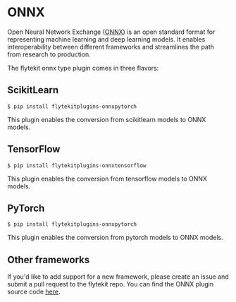 # ONNX

Open Neural Network Exchange ([ONNX](https://github.com/onnx/onnx)) is an open standard format for representing machine learning
and deep learning models. It enables interoperability between different frameworks and streamlines the path from research to production.

The flytekit onnx type plugin comes in three flavors:


## ScikitLearn

```
$ pip install flytekitplugins-onnxpytorch
```

This plugin enables the conversion from scikitlearn models to ONNX models.


## TensorFlow

```
$ pip install flytekitplugins-onnxtensorflow
```

This plugin enables the conversion from tensorflow models to ONNX models.


## PyTorch

```
$ pip install flytekitplugins-onnxpytorch
```

This plugin enables the conversion from pytorch models to ONNX models.

## Other frameworks

If you'd like to add support for a new framework, please create an issue and submit a pull request to the flytekit repo.
You can find the ONNX plugin source code [here](https://github.com/flyteorg/flytekit/tree/master/plugins).
